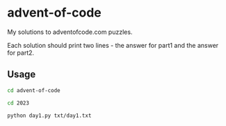 # advent-of-code

My solutions to adventofcode.com puzzles.

Each solution should print two lines - the answer for part1 and the answer for part2.

## Usage
```bash
cd advent-of-code
```

```bash
cd 2023
```

```bash
python day1.py txt/day1.txt
```
